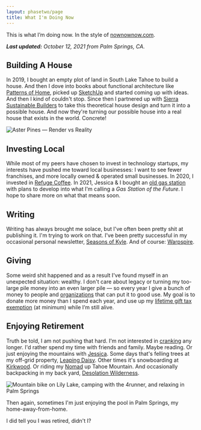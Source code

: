 ```yaml
---
layout: phasetwo/page
title: What I'm Doing Now
---
```


This is what I’m doing now. In the style of [nownownow.com](https://nownownow.com/about).

***Last updated:** October 12, 2021 from Palm Springs, CA.*

## Building A House

In 2019, I bought an empty plot of land in South Lake Tahoe to build a house. And then I dove into books about functional architecture like [Patterns of Home](https://www.amazon.com/Patterns-Home-Essentials-Enduring-Design/dp/156158696X), picked up [SketchUp](https://sketchup.com/) and started coming up with ideas. And then I kind of couldn't stop. Since then I partnered up with [Sierra Sustainable Builders](https://www.sierrasustainable.com/) to take this theoretical house design and turn it into a possible house. And now they're turning our possible house into a real house that exists in the world. Concrete!

![Aster Pines — Render vs Reality](https://assets.warpspire.com/images/now/asterpines-render-reality.jpg)

## Investing Local

While most of my peers have chosen to invest in technology startups, my interests have pushed me toward local businesses: I want to see fewer franchises, and more locally owned & operated small businesses. In 2020, I invested in [Refuge Coffee](https://refugecoffee.com/). In 2021, Jessica & I bought an [old gas station](https://www.google.com/maps/place/986+Emerald+Bay+Rd,+South+Lake+Tahoe,+CA+96150/@38.9136127,-120.0072509,17z/data=!3m1!4b1!4m5!3m4!1s0x80998fba6f69437f:0x716634f92ce30e3d!8m2!3d38.9136085!4d-120.0050569) with plans to develop into what I'm calling a *Gas Station of the Future*. I hope to share more on what that means soon.

## Writing

Writing has always brought me solace, but I've often been pretty shit at publishing it. I'm trying to work on that. I've been pretty successful in my occasional personal newsletter, [Seasons of Kyle](https://buttondown.email/kneath). And of course: [Warpspire](https://warpspire.com/). 

## Giving

Some weird shit happened and as a result I've found myself in an unexpected situation: wealthy. I don't care about legacy or turning my too-large pile money into an even larger pile — so every year I give a bunch of money to people and [organizations](/giving) that can put it to good use. My goal is to donate more money than I spend each year, and use up my [lifetime gift tax exemption](https://www.schwab.com/resource-center/insights/content/giving-while-living-do-you-understand-gift-tax) (at minimum) while I’m still alive.

## Enjoying Retirement

Truth be told, I am not pushing that hard. I'm not interested in [cranking](https://www.43folders.com/2011/04/22/cranking) any longer. I'd rather spend my time with friends and family. Maybe reading. Or just enjoying the mountains with [Jessica](https://twitter.com/jlsuttles/). Some days that's felling trees at my off-grid property, [Leaping Daisy](https://www.instagram.com/explore/locations/1739674376255530/united-states/pioneer-california/leaping-daisy-meadows/). Other times it's snowboarding at [Kirkwood](https://www.kirkwood.com/). Or riding my [Nomad](https://www.santacruzbicycles.com/en-US/bikes/nomad) up Tahoe Mountain. And occasionally backpacking in my back yard, [Desolation Wilderness](https://en.wikipedia.org/wiki/Desolation_Wilderness).

![Mountain bike on Lily Lake, camping with the 4runner, and relaxing in Palm Springs](https://assets.warpspire.com/images/now/retirement.jpg)

Then again, sometimes I'm just enjoying the pool in Palm Springs, my home-away-from-home.

I did tell you I was retired, didn't I?
